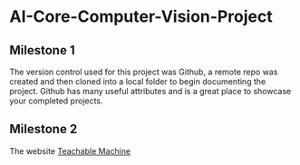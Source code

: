 # AI-Core-Computer-Vision-Project

## Milestone 1

The version control used for this project was Github, a remote repo was created and then cloned into a local folder to begin documenting the project.
Github has many useful attributes and is a great place to showcase your completed projects.

## Milestone 2 

The website [Teachable Machine](https://teachablemachine.withgoogle.com)